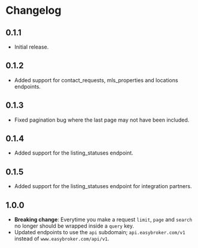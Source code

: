 # Changelog

## 0.1.1
* Initial release.

## 0.1.2
* Added support for contact_requests, mls_properties and locations endpoints.

## 0.1.3
* Fixed pagination bug where the last page may not have been included.

## 0.1.4
* Added support for the listing_statuses endpoint.

## 0.1.5
* Added support for the listing_statuses endpoint for integration partners.

## 1.0.0
* **Breaking change**: Everytime you make a request `limit`, `page` and `search` no longer should be wrapped inside a `query` key.
* Updated endpoints to use the `api` subdomain; `api.easybroker.com/v1` instead of `www.easybroker.com/api/v1`.
